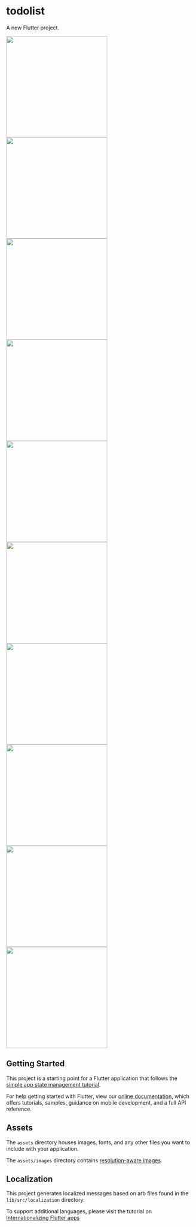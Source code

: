 # todolist

A new Flutter project.

<img src="screensorts/1.png" width="270" /> <img src="screensorts/2.png" width="270" /> <img src="screensorts/3.png" width="270" /> <img src="screensorts/4.png" width="270" /> <img src="screensorts/5.png" width="270" /> <img src="screensorts/6.png" width="270" /> <img src="screensorts/7.png" width="270" /> <img src="screensorts/8.png" width="270" /> <img src="screensorts/9.png" width="270" /> <img src="screensorts/10.png" width="270" />

## Getting Started

This project is a starting point for a Flutter application that follows the
[simple app state management
tutorial](https://flutter.dev/docs/development/data-and-backend/state-mgmt/simple).

For help getting started with Flutter, view our
[online documentation](https://flutter.dev/docs), which offers tutorials,
samples, guidance on mobile development, and a full API reference.

## Assets

The `assets` directory houses images, fonts, and any other files you want to
include with your application.

The `assets/images` directory contains [resolution-aware
images](https://flutter.dev/docs/development/ui/assets-and-images#resolution-aware).

## Localization

This project generates localized messages based on arb files found in
the `lib/src/localization` directory.

To support additional languages, please visit the tutorial on
[Internationalizing Flutter
apps](https://flutter.dev/docs/development/accessibility-and-localization/internationalization)
